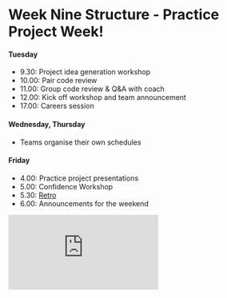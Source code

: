 # Week Nine Structure - Practice Project Week!

#### Tuesday

- 9.30: Project idea generation workshop
- 10.00: Pair code review
- 11.00: Group code review & Q&A with coach
- 12.00: Kick off workshop and team announcement
- 17.00: Careers session

#### Wednesday, Thursday

- Teams organise their own schedules

#### Friday

- 4.00: Practice project presentations
- 5.00: Confidence Workshop
- 5.30: [Retro](https://github.com/makersacademy/course/blob/master/pills/student_retrospective.md)
- 6.00: Announcements for the weekend


![Tracking pixel](https://githubanalytics.herokuapp.com/course/sequence/remote/week09.md)
